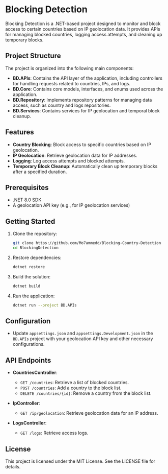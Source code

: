 # Blocking Detection

Blocking Detection is a .NET-based project designed to monitor and block access to certain countries based on IP geolocation data. It provides APIs for managing blocked countries, logging access attempts, and cleaning up temporary blocks.

## Project Structure

The project is organized into the following main components:

- **BD.APIs**: Contains the API layer of the application, including controllers for handling requests related to countries, IPs, and logs.
- **BD.Core**: Contains core models, interfaces, and enums used across the application.
- **BD.Repository**: Implements repository patterns for managing data access, such as country and logs repositories.
- **BD.Services**: Contains services for IP geolocation and temporal block cleanup.

## Features

- **Country Blocking**: Block access to specific countries based on IP geolocation.
- **IP Geolocation**: Retrieve geolocation data for IP addresses.
- **Logging**: Log access attempts and blocked attempts.
- **Temporary Block Cleanup**: Automatically clean up temporary blocks after a specified duration.

## Prerequisites

- .NET 8.0 SDK
- A geolocation API key (e.g., for IP geolocation services)

## Getting Started

1. Clone the repository:
   ```bash
   git clone https://github.com/Mo7ammedd/Blocking-Country-Detection
   cd BlockingDetection
   ```

2. Restore dependencies:
   ```bash
   dotnet restore
   ```

3. Build the solution:
   ```bash
   dotnet build
   ```

4. Run the application:
   ```bash
   dotnet run --project BD.APIs
   ```

## Configuration

- Update `appsettings.json` and `appsettings.Development.json` in the `BD.APIs` project with your geolocation API key and other necessary configurations.

## API Endpoints

- **CountriesController**:
  - `GET /countries`: Retrieve a list of blocked countries.
  - `POST /countries`: Add a country to the block list.
  - `DELETE /countries/{id}`: Remove a country from the block list.

- **IpController**:
  - `GET /ip/geolocation`: Retrieve geolocation data for an IP address.

- **LogsController**:
  - `GET /logs`: Retrieve access logs.

## License

This project is licensed under the MIT License. See the LICENSE file for details.

